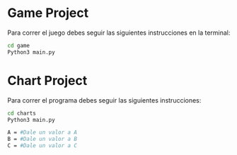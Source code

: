 # Game Project

Para correr el juego debes seguir las siguientes instrucciones en la terminal:

```sh
cd game
Python3 main.py
```

# Chart Project

Para correr el programa debes seguir las siguientes instrucciones:

```sh
cd charts
Python3 main.py

A = #Dale un valor a A
B = #Dale un valor a B
C = #Dale un valor a C
```